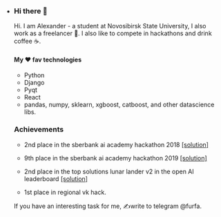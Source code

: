 - ### Hi there 👋

  Hi. I am Alexander - a student at Novosibirsk State University, I also work as a freelancer 💪. I also like to compete in hackathons and drink coffee ☕️.

  #### My ❤️ fav technologies

  - Python
  - Django 
  - Pyqt 
  - React
  - pandas, numpy, sklearn, xgboost, catboost, and other datascience libs.

  ### Achievements

  - 2nd place in the sberbank ai academy hackathon 2018 [ [solution] ](https://github.com/furfa/Ai-academy-Final)
  - 9th place in the sberbank ai academy hackathon 2019 [ [solution] ](https://github.com/furfa/ai-academy-2019)
  - 2nd place in the top solutions lunar lander v2 in the open AI leaderboard [[solution]](https://github.com/furfa/LunarLander-v2-Solve)

  - 1st place in regional vk hack.

  If you have an interesting task for me, ✍️write to telegram @furfa.
